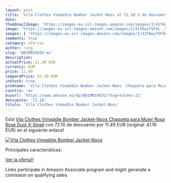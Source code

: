 ```yaml
---
layout: post
title: 'Vila Clothes Vimaddie Bomber Jacket-Noos al 72.10 % de descuento'
date: 
thumbnailImage: 'https://images-eu.ssl-images-amazon.com/images/I/41Y6wyY5F4L._SL200_.jpg'
image: 'https://images-eu.ssl-images-amazon.com/images/I/41Y6wyY5F4L._SL200_.jpg'
images: [ 'https://images-eu.ssl-images-amazon.com/images/I/41Y6wyY5F4L._SL200_.jpg' ]
comments: true
category: ofertas
author: ring
slug: 'B01MRSX6IU-es'
description:
actualPrice: 11.49 EUR
currency: EUR
price: 11.49
comparePrice: 41.19 EUR
inStock: true
prodname: 'Vila Clothes Vimaddie Bomber Jacket-Noos  Chaqueta para Mujer  Rosa  Rose Dust  X-Small'
country: 'es'
buyurl: 'https://www.amazon.es/dp/B01MRSX6IU/?tag=tolees-21'
descuento: '72.10'
titulo: 'Vila Clothes Vimaddie Bomber Jacket-Noos'
---
```


Está [Vila Clothes Vimaddie Bomber Jacket-Noos  Chaqueta para Mujer  Rosa  Rose Dust  X-Small](https://www.amazon.es/dp/B01MRSX6IU/?tag=tolees-21) con 72.10 de descuento por 11.49 EUR (original: 41.19 EUR) en el siguiente enlace!

[![Vila Clothes Vimaddie Bomber Jacket-Noos](https://images-eu.ssl-images-amazon.com/images/I/41Y6wyY5F4L._SL200_.jpg)](https://www.amazon.es/dp/B01MRSX6IU/?tag=tolees-21)

Principales características:


[Ver la oferta!!](https://www.amazon.es/dp/B01MRSX6IU/?tag=tolees-21)

Links participate in Amazon Associate program and might generate a comission on qualifying sales


